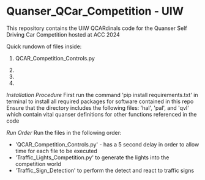 # Quanser_QCar_Competition - UIW 

This repository contains the UIW QCARdinals code for the Quanser Self Driving Car Competition hosted at ACC 2024

Quick rundown of files inside: 

1. QCAR_Competition_Controls.py

2.

3.

4.

*Installation Procedure* 
First run the command 'pip install requirements.txt' in terminal to install all required packages for software contained in this repo
Ensure that the directory includes the following files: 'hal', 'pal', and 'qvl' which contain vital quanser definitions for other functions referenced in the code 

*Run Order*
Run the files in the following order:
- 'QCAR_Competition_Controls.py' -  has a 5 second delay in order to allow time for each file to be executed
- 'Traffic_Lights_Competition.py' to generate the lights into the competition world
- 'Traffic_Sign_Detection' to perform the detect and react to traffic signs 
